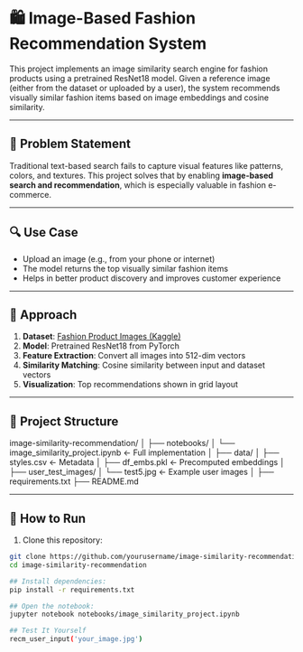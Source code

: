 # 🛍️ Image-Based Fashion Recommendation System

This project implements an image similarity search engine for fashion products using a pretrained ResNet18 model. Given a reference image (either from the dataset or uploaded by a user), the system recommends visually similar fashion items based on image embeddings and cosine similarity.

---

## 📌 Problem Statement

Traditional text-based search fails to capture visual features like patterns, colors, and textures. This project solves that by enabling **image-based search and recommendation**, which is especially valuable in fashion e-commerce.

---

## 🔍 Use Case

- Upload an image (e.g., from your phone or internet)
- The model returns the top visually similar fashion items
- Helps in better product discovery and improves customer experience

---

## 🧠 Approach

1. **Dataset**: [Fashion Product Images (Kaggle)](https://www.kaggle.com/datasets/paramaggarwal/fashion-product-images-small)
2. **Model**: Pretrained ResNet18 from PyTorch
3. **Feature Extraction**: Convert all images into 512-dim vectors
4. **Similarity Matching**: Cosine similarity between input and dataset vectors
5. **Visualization**: Top recommendations shown in grid layout

---

## 📂 Project Structure

image-similarity-recommendation/
│
├── notebooks/
│ └── image_similarity_project.ipynb ← Full implementation
│
├── data/
│ ├── styles.csv ← Metadata
│ ├── df_embs.pkl ← Precomputed embeddings
│
├── user_test_images/
│ └── test5.jpg ← Example user images
│
├── requirements.txt
├── README.md


---

## 🚀 How to Run

1. Clone this repository:

```bash
git clone https://github.com/yourusername/image-similarity-recommendation.git
cd image-similarity-recommendation

## Install dependencies:
pip install -r requirements.txt

## Open the notebook:
jupyter notebook notebooks/image_similarity_project.ipynb

## Test It Yourself
recm_user_input('your_image.jpg')
